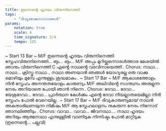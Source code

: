 ```yaml
---
title: ഇന്നെൻ്റെ ഹൃദയം വിരുന്നിനെത്തി
tags:
    - "ദിവ്യഭോജനഗാനങ്ങൾ"
params:
    notation: true
    scale: A
    time_signature: 3/4
    tempo: 125
---
```

~ Start 13 Bar ~
M/F
ഇന്നെൻ്റെ ഹൃദയം വിരുന്നിനെത്തി
സ്നേഹവിരുന്നിനെത്തി...
ങും... ങും...
M/F
അപ്പം മുറിയ്ക്കുന്നൊരൾത്താര മേശയിൽ
ഞാനും വിരുന്നിനെത്തി
C
എൻ്റെ നാഥൻ്റെ വരവിനായെത്തി
.
Chorus:
നാഥാ... നാഥാ... ക്രിസ്തു നാഥാ... നാഥാ
അണയാൻ ഞങ്ങൾ യോഗ്യരല്ല
ഒരു വാക്കു മൊഴിയും മുമ്പേ
എന്നുള്ളം ശുദ്ധമാകും
.
~ Start 17 Bar ~
M/F
ആകാശത്തോളം നിൻ സ്നേഹം
അനന്തതയോളം കാരുണ്യം
M/F
അലിവിൻ്റെ സാന്ത്വനം അരുളുന്ന നേരം
അറിയാതെ പോയി ഞാൻ നിന്നെ
.
Chorus:
ദേവാ... ദേവാ... യേശുദേവാ... ദേവാ...
പ്രാർത്ഥന കേൾക്കും എൻ്റെ ദേവാ
നീയല്ലാതഭയമില്ലാ നിൻ
സ്നേഹം പോൽ വേറെയില്ല
.
~ Start 17 Bar ~
M/F
ദിവ്യകാരുണ്യമായ് നാഥൻ
അകതാരിലണയുന്ന നിമിഷം
M/F
ആ സ്നേഹലാളനം നുകരുന്ന നേരം
നിന്നോട് ഞാനലിഞ്ഞീടും
.
Chorus:
വാവാ... വാവാ... ജീവനാഥാ.... നാഥാ
ഹൃദയം അറിയും ആത്മനാഥാ
എന്നുള്ളിൽ വാണിടുക
നിന്നിഷ്ടം പോൽ മാറ്റിടുക
(ഇന്നെൻ്റെ... പല്ലവി)
